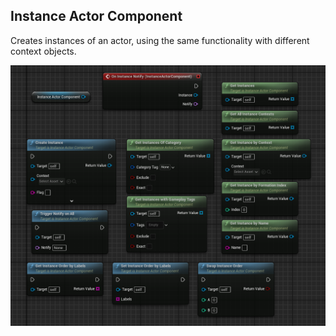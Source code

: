 ## Instance Actor Component
Creates instances of an actor, using the same functionality with different context objects.

![alt text](../../images/tutorial/components/tut_comp_InstAct_1.png)